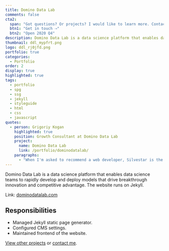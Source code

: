 ```yaml
---
title: Domino Data Lab
comments: false
cta2:
  span: "Got questions? Or projects? I would like to learn more. Contact me today!"
  btn1: "Get in touch ⇢"
  btn2: "Open 2020 Q4"
description: Domino Data Lab is a data science platform that enables data science teams to rapidly develop and deploy models that drive breakthrough innovation and competitive advantage.
thumbnail: ddl_mypfrt.png
logo: ddl_rj0jfd.png
portfolio: true
categories:
  - Portfolio
order: 2
display: true
highlighted: true
tags:
  - portfolio
  - spg
  - ssg
  - jekyll
  - styleguide
  - html
  - css
  - javascript
quotes:
  - person: Grigoriy Kogan
    highlighted: true
    position: Growth Consultant at Domino Data Lab
    project:
      name: Domino Data Lab
      link: /portfolio/dominodatalab/
    paragraphs:
      - "When I'm asked to recommend a web developer, Silvestar is the first name that comes to mind. For good reason: He has demonstrated time and time again his ability to understand business requirements, come up with creative and effective solutions, perform the work to meet high standards, and communicate clearly all throughout."
---
```


Domino Data Lab is a data science platform that enables data science teams to rapidly develop and deploy models that drive breakthrough innovation and competitive advantage. The website runs on Jekyll.

Link: [dominodatalab.com](//www.dominodatalab.com)

## Responsibilities

- Managed Jekyll static page generator.
- Configured CMS settings.
- Maintained frontend of the website.

[View other projects](/portfolio/) or [contact me](/contact/).
